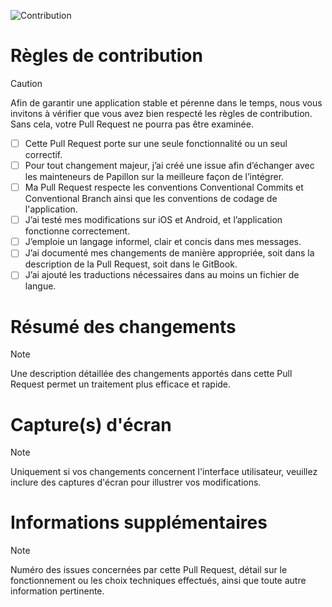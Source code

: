 ![Contribution](https://github.com/PapillonApp/papillon-v8/raw/main/.github/contribution_header.png)

# Règles de contribution
> [!CAUTION]
> Afin de garantir une application stable et pérenne dans le temps, nous vous invitons à vérifier que vous avez bien respecté les règles de contribution. Sans cela, votre Pull Request ne pourra pas être examinée.

- [ ] Cette Pull Request porte sur une seule fonctionnalité ou un seul correctif.
- [ ] Pour tout changement majeur, j’ai créé une issue afin d’échanger avec les mainteneurs de Papillon sur la meilleure façon de l’intégrer.
- [ ] Ma Pull Request respecte les conventions Conventional Commits et Conventional Branch ainsi que les conventions de codage de l'application.
- [ ] J’ai testé mes modifications sur iOS et Android, et l’application fonctionne correctement.
- [ ] J’emploie un langage informel, clair et concis dans mes messages.
- [ ] J’ai documenté mes changements de manière appropriée, soit dans la description de la Pull Request, soit dans le GitBook.
- [ ] J’ai ajouté les traductions nécessaires dans au moins un fichier de langue.

# Résumé des changements

> [!NOTE]
> Une description détaillée des changements apportés dans cette Pull Request permet un traitement plus efficace et rapide.

# Capture(s) d'écran

> [!NOTE]
> Uniquement si vos changements concernent l'interface utilisateur, veuillez inclure des captures d'écran pour illustrer vos modifications.

# Informations supplémentaires
> [!NOTE]
> Numéro des issues concernées par cette Pull Request, détail sur le fonctionnement ou les choix techniques effectués, ainsi que toute autre information pertinente.
